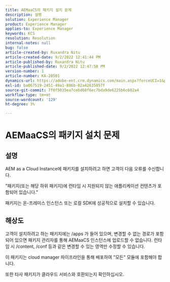 ```yaml
---
title: AEMaaCS의 패키지 설치 문제
description: 설명
solution: Experience Manager
product: Experience Manager
applies-to: Experience Manager
keywords: KCS
resolution: Resolution
internal-notes: null
bug: false
article-created-by: Ruxandra Nitu
article-created-date: 9/2/2022 12:41:44 PM
article-published-by: Ruxandra Nitu
article-published-date: 9/2/2022 12:47:58 PM
version-number: 1
article-number: KA-20501
dynamics-url: https://adobe-ent.crm.dynamics.com/main.aspx?forceUCI=1&pagetype=entityrecord&etn=knowledgearticle&id=f194cd96-bc2a-ed11-9db1-0022480861dd
exl-id: ba067519-2451-49a1-886b-02a42635057f
source-git-commit: 7f0f5035ea7cebd60f6ec7bda9de6225b6c602a4
workflow-type: tm+mt
source-wordcount: '129'
ht-degree: 3%

---
```


# AEMaaCS의 패키지 설치 문제

## 설명


AEM as a Cloud Instance에 패키지를 설치하려고 하면 고객이 다음 오류를 수신합니다.

&quot;패키지(또는 해당 하위 패키지)에 런타임 시 지원되지 않는 애플리케이션 컨텐츠가 포함되어 있습니다.&quot;



패키지는 온-프레미스 인스턴스 또는 로컬 SDK에 성공적으로 설치할 수 있습니다.




## 해상도


고객이 설치하려고 하는 패키지에는 /apps 가 들어 있으며, 변경할 수 없는 경로가 포함되어 있으면 패키지 관리자를 통해 AEMaaCS 인스턴스에 업로드할 수 없습니다.
런타임 시 /content, /conf 등과 같은 변경할 수 있는 영역만 수정할 수 있습니다.

이 패키지는 cloud manager 파이프라인을 통해 배포하여 &quot;모든&quot; 모듈에 포함해야 합니다.

또한 타사 패키지가 클라우드 서비스와 호환되는지 확인하십시오.
